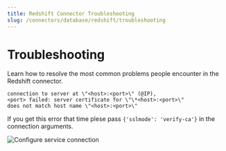 ```yaml
---
title: Redshift Connector Troubleshooting
slug: /connectors/database/redshift/troubleshooting
---
```


# Troubleshooting

Learn how to resolve the most common problems people encounter in the Redshift connector.

```
connection to server at \"<host>:<port>\" (@IP),
<port> failed: server certificate for \"\*<host>:<port>\"
does not match host name \"<host>:<port>\"
```

If you get this error that time plese pass `{'sslmode': 'verify-ca'}` in the connection arguments.

<div className="w-100 flex justify-center">
<Image
  src="/images/openmetadata/connectors/redshift/service-connection-arguments.png"
  alt="Configure service connection"
  caption="Configure the service connection by filling the form"
/>
</div>

